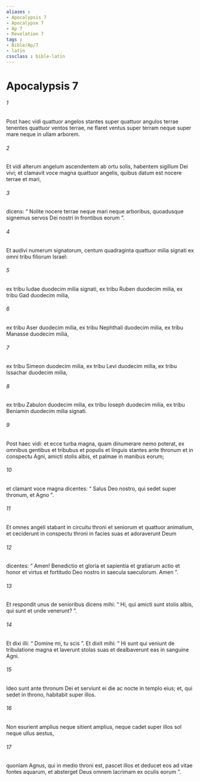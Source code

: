 ```yaml
---
aliases : 
- Apocalypsis 7
- Apocalypse 7
- Ap 7
- Revelation 7
tags : 
- Bible/Ap/7
- latin
cssclass : bible-latin
---
```


# Apocalypsis 7

###### 1
Post haec vidi quattuor angelos stantes super quattuor angulos terrae tenentes quattuor ventos terrae, ne flaret ventus super terram neque super mare neque in ullam arborem. 
###### 2
Et vidi alterum angelum ascendentem ab ortu solis, habentem sigillum Dei vivi; et clamavit voce magna quattuor angelis, quibus datum est nocere terrae et mari, 
###### 3
dicens: “ Nolite nocere terrae neque mari neque arboribus, quoadusque signemus servos Dei nostri in frontibus eorum ”. 
###### 4
Et audivi numerum signatorum, centum quadraginta quattuor milia signati ex omni tribu filiorum Israel: 
###### 5
ex tribu Iudae duodecim milia signati, ex tribu Ruben duodecim milia, ex tribu Gad duodecim milia, 
###### 6
ex tribu Aser duodecim milia, ex tribu Nephthali duodecim milia, ex tribu Manasse duodecim milia, 
###### 7
ex tribu Simeon duodecim milia, ex tribu Levi duodecim milia, ex tribu Issachar duodecim milia, 
###### 8
ex tribu Zabulon duodecim milia, ex tribu Ioseph duodecim milia, ex tribu Beniamin duodecim milia signati.
###### 9
Post haec vidi: et ecce turba magna, quam dinumerare nemo poterat, ex omnibus gentibus et tribubus et populis et linguis stantes ante thronum et in conspectu Agni, amicti stolis albis, et palmae in manibus eorum; 
###### 10
et clamant voce magna dicentes: “ Salus Deo nostro, qui sedet super thronum, et Agno ”.
###### 11
Et omnes angeli stabant in circuitu throni et seniorum et quattuor animalium, et ceciderunt in conspectu throni in facies suas et adoraverunt Deum 
###### 12
dicentes: “ Amen! Benedictio et gloria et sapientia et gratiarum actio et honor et virtus et fortitudo Deo nostro in saecula saeculorum. Amen ”.
###### 13
Et respondit unus de senioribus dicens mihi: “ Hi, qui amicti sunt stolis albis, qui sunt et unde venerunt? ”. 
###### 14
Et dixi illi: “ Domine mi, tu scis ”. Et dixit mihi: “ Hi sunt qui veniunt de tribulatione magna et laverunt stolas suas et dealbaverunt eas in sanguine Agni. 
###### 15
Ideo sunt ante thronum Dei et serviunt ei die ac nocte in templo eius; et, qui sedet in throno, habitabit super illos. 
###### 16
Non esurient amplius neque sitient amplius, neque cadet super illos sol neque ullus aestus, 
###### 17
quoniam Agnus, qui in medio throni est, pascet illos et deducet eos ad vitae fontes aquarum, et absterget Deus omnem lacrimam ex oculis eorum ”.
